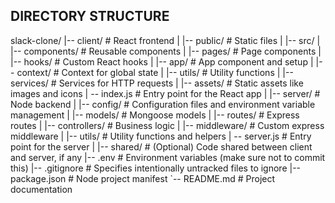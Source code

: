 ## DIRECTORY STRUCTURE
slack-clone/
|-- client/ # React frontend
| |-- public/ # Static files
| |-- src/
| |-- components/ # Reusable components
| |-- pages/ # Page components
| |-- hooks/ # Custom React hooks
| |-- app/ # App component and setup
| |-- context/ # Context for global state
| |-- utils/ # Utility functions
| |-- services/ # Services for HTTP requests
| |-- assets/ # Static assets like images and icons
| -- index.js # Entry point for the React app | |-- server/ # Node backend | |-- config/ # Configuration files and environment variable management | |-- models/ # Mongoose models | |-- routes/ # Express routes | |-- controllers/ # Business logic | |-- middleware/ # Custom express middleware | |-- utils/ # Utility functions and helpers | -- server.js # Entry point for the server
|
|-- shared/ # (Optional) Code shared between client and server, if any
|-- .env # Environment variables (make sure not to commit this)
|-- .gitignore # Specifies intentionally untracked files to ignore
|-- package.json # Node project manifest
`-- README.md # Project documentation

